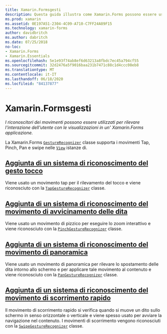 ```yaml
---
title: Xamarin.Formsgesti
description: Questa guida illustra come Xamarin.Forms possono essere usati i riconoscitori dei movimenti per rilevare l'interazione dell'utente con le visualizzazioni in un' Xamarin.Forms applicazione.
ms.prod: xamarin
ms.assetid: 0E197A51-2304-4C09-A710-C7FF24A89F15
ms.technology: xamarin-forms
author: davidbritch
ms.author: dabritch
ms.date: 07/25/2018
no-loc:
- Xamarin.Forms
- Xamarin.Essentials
ms.openlocfilehash: 5e1e93f74ab8ef6d63213a8fbdc7ec45a794cf55
ms.sourcegitcommit: 32d2476a5f9016baa231b7471c88c1d4ccc08eb8
ms.translationtype: MT
ms.contentlocale: it-IT
ms.lasthandoff: 06/18/2020
ms.locfileid: "84137877"
---
```

# <a name="xamarinforms-gestures"></a>Xamarin.Formsgesti

_I riconoscitori dei movimenti possono essere utilizzati per rilevare l'interazione dell'utente con le visualizzazioni in un' Xamarin.Forms applicazione._

La Xamarin.Forms [`GestureRecognizer`](xref:Xamarin.Forms.GestureRecognizer) classe supporta i movimenti Tap, Pinch, Pan e swipe nelle [`View`](xref:Xamarin.Forms.View) istanze di.

## <a name="adding-a-tap-gesture-recognizer"></a>[Aggiunta di un sistema di riconoscimento del gesto tocco](tap.md)

Viene usato un movimento tap per il rilevamento del tocco e viene riconosciuto con la [`TapGestureRecognizer`](xref:Xamarin.Forms.TapGestureRecognizer) classe.

## <a name="adding-a-pinch-gesture-recognizer"></a>[Aggiunta di un sistema di riconoscimento del movimento di avvicinamento delle dita](pinch.md)

Viene usato un movimento di pizzico per eseguire lo zoom interattivo e viene riconosciuto con la [`PinchGestureRecognizer`](xref:Xamarin.Forms.PinchGestureRecognizer) classe.

## <a name="adding-a-pan-gesture-recognizer"></a>[Aggiunta di un sistema di riconoscimento del movimento di panoramica](pan.md)

Viene usato un movimento di panoramica per rilevare lo spostamento delle dita intorno allo schermo e per applicare tale movimento al contenuto e viene riconosciuto con la [`PanGestureRecognizer`](xref:Xamarin.Forms.PanGestureRecognizer) classe.

## <a name="adding-a-swipe-gesture-recognizer"></a>[Aggiunta di un sistema di riconoscimento del movimento di scorrimento rapido](swipe.md)

Il movimento di scorrimento rapido si verifica quando si muove un dito sullo schermo in senso orizzontale o verticale e viene spesso usato per avviare la navigazione nel contenuto. I movimenti di scorrimento vengono riconosciuti con la [`SwipeGestureRecognizer`](xref:Xamarin.Forms.SwipeGestureRecognizer) classe.
